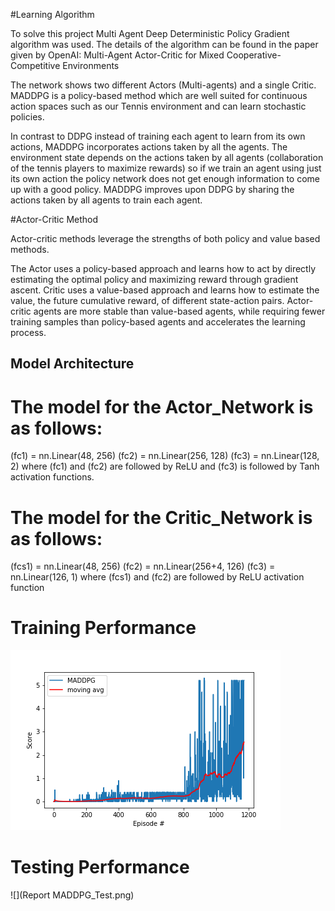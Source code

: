
#Learning Algorithm

To solve this project Multi Agent Deep Deterministic Policy Gradient algorithm was used. The details of the algorithm can be found in the paper given by OpenAI: Multi-Agent Actor-Critic for Mixed Cooperative-Competitive Environments


The network shows two different Actors (Multi-agents) and a single Critic. MADDPG is a policy-based method which are well suited for continuous action spaces such as our Tennis environment and can learn stochastic policies.

In contrast to DDPG instead of training each agent to learn from its own actions, MADDPG incorporates actions taken by all the agents. The environment state depends on the actions taken by all agents (collaboration of the tennis players to maximize rewards) so if we train an agent using just its own action the policy network does not get enough information to come up with a good policy. MADDPG improves upon DDPG by sharing the actions taken by all agents to train each agent.


#Actor-Critic Method

Actor-critic methods leverage the strengths of both policy and value based methods.

The Actor uses a policy-based approach and learns how to act by directly estimating the optimal policy and maximizing reward through gradient ascent. Critic uses a value-based approach and learns how to estimate the value, the future cumulative reward, of different state-action pairs. Actor-critic agents are more stable than value-based agents, while requiring fewer training samples than policy-based agents and accelerates the learning process.

## Model Architecture

# The model for the Actor_Network is as follows:

(fc1) = nn.Linear(48, 256)
(fc2) = nn.Linear(256, 128)
(fc3) = nn.Linear(128, 2)
where (fc1) and (fc2) are followed by ReLU and (fc3) is followed by Tanh activation functions.

# The model for the Critic_Network is as follows:

(fcs1) = nn.Linear(48, 256)
(fc2) = nn.Linear(256+4, 126)
(fc3) = nn.Linear(126, 1)
where (fcs1) and (fc2) are followed by ReLU activation function

# Training Performance
![](Report_Training.png)

# Testing Performance
![](Report MADDPG_Test.png)
